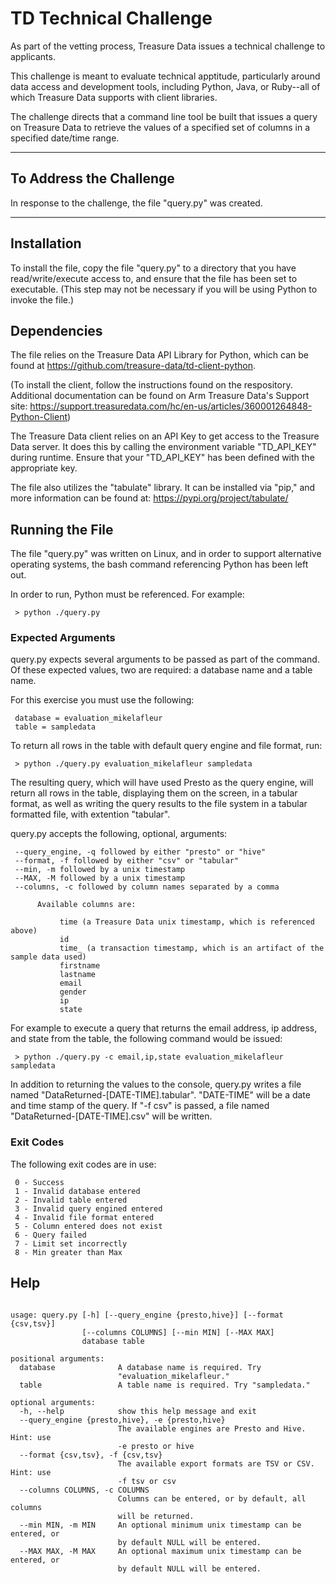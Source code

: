 # TD Technical Challenge

As part of the vetting process, Treasure Data issues a technical challenge to applicants.

This challenge is meant to evaluate technical apptitude, particularly around data access and development tools, including Python, Java, or Ruby--all of which Treasure Data supports with client libraries.

The challenge directs that a command line tool be built that issues a query on Treasure Data to retrieve the values of a specified set of columns in a specified date/time range.

**************************************************

## To Address the Challenge

In response to the challenge, the file "query.py" was created.

**************************************************
## Installation

To install the file, copy the file "query.py" to a directory that you have read/write/execute access to, and ensure that the file has been set to executable. (This step may not be necessary if you will be using Python to invoke the file.)

## Dependencies

The file relies on the Treasure Data API Library for Python, which can be found at https://github.com/treasure-data/td-client-python.

(To install the client, follow the instructions found on the respository. Additional documentation can be found on Arm Treasure Data's Support site: https://support.treasuredata.com/hc/en-us/articles/360001264848-Python-Client)

The Treasure Data client relies on an API Key to get access to the Treasure Data server. It does this by calling the environment variable "TD_API_KEY" during runtime. Ensure that your "TD_API_KEY" has been defined with the appropriate key.

The file also utilizes the "tabulate" library. It can be installed via "pip," and more information can be found at: https://pypi.org/project/tabulate/


## Running the File

The file "query.py" was written on Linux, and in order to support alternative operating systems, the bash command referencing Python has been left out. 

In order to run, Python must be referenced. For example:

     > python ./query.py

### Expected Arguments

query.py expects several arguments to be passed as part of the command. Of these expected values, two are required: a database name and a table name.

For this exercise you must use the following:

     database = evaluation_mikelafleur
     table = sampledata

To return all rows in the table with default query engine and file format, run:

     > python ./query.py evaluation_mikelafleur sampledata

The resulting query, which will have used Presto as the query engine, will return all rows in the table, displaying them on the screen, in a tabular format, as well as writing the query results to the file system in a tabular formatted file, with extention "tabular".

query.py accepts the following, optional, arguments:

     --query_engine, -q followed by either "presto" or "hive"
     --format, -f followed by either "csv" or "tabular"
     --min, -m followed by a unix timestamp
     --MAX, -M followed by a unix timestamp
     --columns, -c followed by column names separated by a comma

          Available columns are:

               time (a Treasure Data unix timestamp, which is referenced above)
               id
               time_ (a transaction timestamp, which is an artifact of the sample data used)
               firstname
               lastname
               email
               gender
               ip 
               state

For example to execute a query that returns the email address, ip address, and state from the table, the following command would be issued:

     > python ./query.py -c email,ip,state evaluation_mikelafleur sampledata

In addition to returning the values to the console, query.py writes a file named "DataReturned-[DATE-TIME].tabular". "DATE-TIME" will be a date and time stamp of the query. If "-f csv" is passed, a file named "DataReturned-[DATE-TIME].csv" will be written.

### Exit Codes

The following exit codes are in use:

     0 - Success
     1 - Invalid database entered
     2 - Invalid table entered
     3 - Invalid query engined entered
     4 - Invalid file format entered
     5 - Column entered does not exist
     6 - Query failed
     7 - Limit set incorrectly
     8 - Min greater than Max
     
## Help
```

usage: query.py [-h] [--query_engine {presto,hive}] [--format {csv,tsv}]
                [--columns COLUMNS] [--min MIN] [--MAX MAX]
                database table

positional arguments:
  database              A database name is required. Try
                        "evaluation_mikelafleur."
  table                 A table name is required. Try "sampledata."

optional arguments:
  -h, --help            show this help message and exit
  --query_engine {presto,hive}, -e {presto,hive}
                        The available engines are Presto and Hive. Hint: use
                        -e presto or hive
  --format {csv,tsv}, -f {csv,tsv}
                        The available export formats are TSV or CSV. Hint: use
                        -f tsv or csv
  --columns COLUMNS, -c COLUMNS
                        Columns can be entered, or by default, all columns
                        will be returned.
  --min MIN, -m MIN     An optional minimum unix timestamp can be entered, or
                        by default NULL will be entered.
  --MAX MAX, -M MAX     An optional maximum unix timestamp can be entered, or
                        by default NULL will be entered.
```
